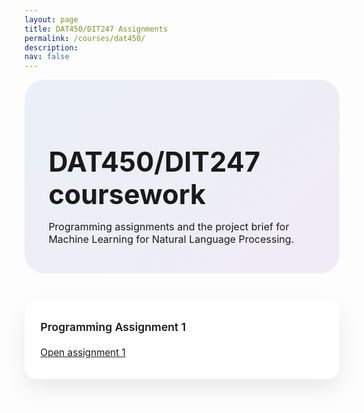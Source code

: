 ```yaml
---
layout: page
title: DAT450/DIT247 Assignments
permalink: /courses/dat450/
description:
nav: false
---
```


<style>
  .dat450-hero {
    background: linear-gradient(135deg, rgba(10, 95, 166, 0.08), rgba(95, 28, 160, 0.08));
    border-radius: 2rem;
    padding: 2.8rem 2.4rem;
    margin-bottom: 2.6rem;
  }

  .dat450-hero h1 {
    font-size: clamp(2.1rem, 4.5vw, 2.8rem);
    font-weight: 700;
    margin-bottom: 0.8rem;
  }

  .dat450-hero p {
    font-size: 1rem;
    color: var(--text-muted);
    max-width: 720px;
    margin-bottom: 0;
  }

  .dat450-grid {
    display: grid;
    grid-template-columns: repeat(auto-fit, minmax(280px, 1fr));
    gap: 1.8rem;
  }

  .dat450-card {
    background-color: var(--global-card-bg-color, #fff);
    border-radius: 1.3rem;
    padding: 1.9rem 1.6rem;
    box-shadow: 0 16px 32px rgba(0, 0, 0, 0.08);
    display: flex;
    flex-direction: column;
    gap: 0.9rem;
    font-size: 0.95rem;
    line-height: 1.6;
  }

  .dat450-card h2 {
    font-size: 1.1rem;
    font-weight: 600;
    margin: 0;
  }

  .dat450-card a {
    color: inherit;
    text-decoration: underline;
  }

  @media (max-width: 576px) {
    .dat450-hero {
      padding: 2.3rem 1.8rem;
    }

    .dat450-card {
      padding: 1.6rem 1.4rem;
    }
  }
</style>

<section class="dat450-hero">
  <h1>DAT450/DIT247 coursework</h1>
  <p>Programming assignments and the project brief for Machine Learning for Natural Language Processing.</p>
</section>

<div class="dat450-grid">
  <article class="dat450-card">
    <h2>Programming Assignment 1</h2>
    <a href="{{ '/courses/dat450/assignment1/' | relative_url }}">Open assignment 1</a>
  </article>
  <!-- <article class="dat450-card">
    <h2>Programming Assignment 2</h2>
    <a href="{{ '/courses/dat450/assignment2/' | relative_url }}">Open assignment 2</a>
  </article>
  <article class="dat450-card">
    <h2>Programming Assignment 4</h2>
    <a href="{{ '/courses/dat450/assignment4/' | relative_url }}">Open assignment 4</a>
  </article>
  <article class="dat450-card">
    <h2>Programming Assignment 5</h2>
    <a href="{{ '/courses/dat450/assignment5/' | relative_url }}">Open assignment 5</a>
  </article>
  <article class="dat450-card">
    <h2>Course project</h2>
    <a href="{{ '/courses/dat450/project/' | relative_url }}">View project brief</a>
  </article> -->
</div>
